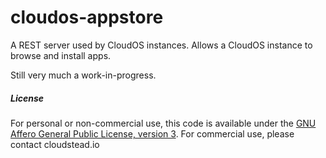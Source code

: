 cloudos-appstore
================

A REST server used by CloudOS instances. Allows a CloudOS instance to browse and install apps.

Still very much a work-in-progress.

##### License
For personal or non-commercial use, this code is available under the [GNU Affero General Public License, version 3](https://www.gnu.org/licenses/agpl-3.0.html).
For commercial use, please contact cloudstead.io

